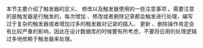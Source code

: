 

本节主要介绍了触发器的定义、 修改以及触发器使用的一些注意事项 。需要注意的是触发器是行触发的，每次增加 、修改或者删除记录都会触发进行处理，编写过于复杂的触发器或者增加过多的触发器对记录的插入、 更新 、删除操作肯定会有比较严重的影响，因此在设计数据库的时候要有所考虑，不要将应用的处理逻辑过多地依赖于触发器来处理。



